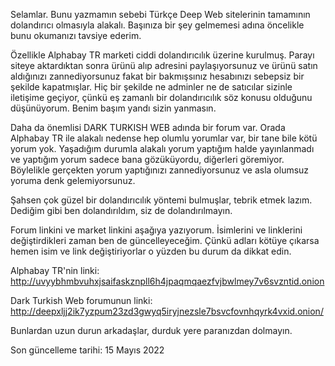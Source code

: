 Selamlar.
Bunu yazmamın sebebi Türkçe Deep Web sitelerinin tamamının dolandırıcı olmasıyla alakalı.
Başınıza bir şey gelmemesi adına öncelikle bunu okumanızı tavsiye ederim.

Özellikle Alphabay TR marketi ciddi dolandırıcılık üzerine kurulmuş.
Parayı siteye aktardıktan sonra ürünü alıp adresini paylaşıyorsunuz ve ürünü satın aldığınızı zannediyorsunuz fakat bir bakmışsınız hesabınızı sebepsiz bir şekilde kapatmışlar.
Hiç bir şekilde ne adminler ne de satıcılar sizinle iletişime geçiyor, çünkü eş zamanlı bir dolandırıcılık söz konusu olduğunu düşünüyorum.
Benim başım yandı sizin yanmasın.

Daha da önemlisi DARK TURKISH WEB adında bir forum var.
Orada Alphabay TR ile alakalı nedense hep olumlu yorumlar var, bir tane bile kötü yorum yok.
Yaşadığım durumla alakalı yorum yaptığım halde yayınlanmadı ve yaptığım yorum sadece bana gözüküyordu, diğerleri göremiyor.
Böylelikle gerçekten yorum yaptığınızı zannediyorsunuz ve asla olumsuz yoruma denk gelemiyorsunuz.

Şahsen çok güzel bir dolandırıcılık yöntemi bulmuşlar, tebrik etmek lazım.
Dediğim gibi ben dolandırıldım, siz de dolandırılmayın.

Forum linkini ve market linkini aşağıya yazıyorum.
İsimlerini ve linklerini değiştirdikleri zaman ben de güncelleyeceğim.
Çünkü adları kötüye çıkarsa hemen isim ve link değiştiriyorlar o yüzden bu durum da dikkat edin.

Alphabay TR'nin linki: http://uvyybhmbvuhxjsaifaskznpll6h4jpaqmqaezfvjbwlmey7v6svzntid.onion

Dark Turkish Web forumunun linki: http://deepxljj2ik7yzpum23zd3gwyq5iryjnezsle7bsvcfovnhqyrk4vxid.onion/

Bunlardan uzun durun arkadaşlar, durduk yere paranızdan dolmayın.


Son güncelleme tarihi: 15 Mayıs 2022

